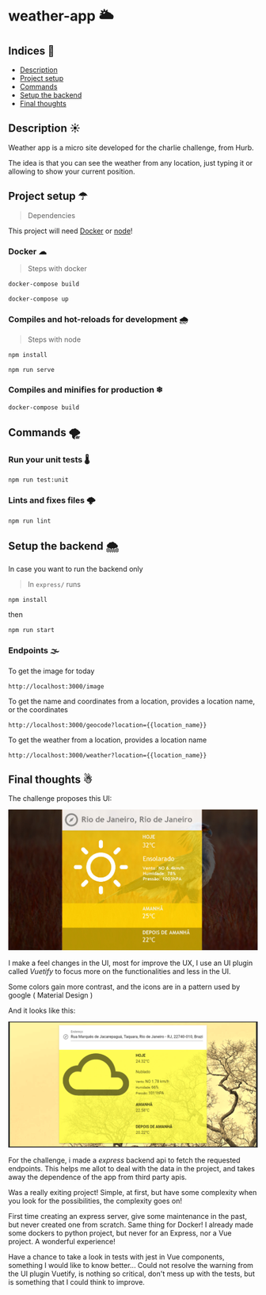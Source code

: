 # weather-app 🌥

## Indices 🧭

- [Description](#description-)
- [Project setup](#project-setup-)
- [Commands](#commands-)
- [Setup the backend](#setup-the-backend-)
- [Final thoughts](#final-thoughts-)

## Description ☀
Weather app is a micro site developed for the charlie challenge, from Hurb.

The idea is that you can see the weather from any location, just typing it or allowing to show your current position.

## Project setup ☂

>Dependencies

This project will need [Docker](https://www.docker.com/) or [node](https://nodejs.org/)!

### Docker ☁

> Steps with docker

```shell script
docker-compose build
```

```shell script
docker-compose up
```

### Compiles and hot-reloads for development 🌧

> Steps with node

```shell script
npm install
```

```shell script
npm run serve
```

### Compiles and minifies for production ❄

```shell script
docker-compose build
```

## Commands 🌪

### Run your unit tests 🌡
```
npm run test:unit
```

### Lints and fixes files 🌩
```
npm run lint
```

## Setup the backend 🌨

In case you want to run the backend only 

> In `express/` runs
```shell script
npm install
```

then

```shell script
npm run start
```

### Endpoints 🌫

To get the image for today
```
http://localhost:3000/image
```

To get the name and coordinates from a location, provides a location name, or the coordinates
```
http://localhost:3000/geocode?location={{location_name}}
```

To get the weather from a location, provides a location name 
```
http://localhost:3000/weather?location={{location_name}}
```

## Final thoughts ☃

The challenge proposes this UI:

<img src="exemplo.jpg" alt="exemplo" />

I make a feel changes in the UI, most for improve the UX, I use an UI plugin called _Vuetify_ to focus more on the functionalities and less in the UI. 

Some colors gain more contrast, and the icons are in a pattern used by google ( Material Design )

And it looks like this:

<img src="laptop-layout.png" alt="laptop layout" />

For the challenge, i made a _express_ backend api to fetch the requested endpoints. This helps me allot to deal with the data in the project, and takes away the dependence of the app from third party apis.

Was a really exiting project! Simple, at first, but have some complexity when you look for the possibilities, the complexity goes on! 

First time creating an express server, give some maintenance in the past, but never created one from scratch. Same thing for Docker! I already made some dockers to python project, but never for an Express, nor a Vue project. A wonderful experience!

Have a chance to take a look in tests with jest in Vue components, something I would like to know better... Could not resolve the warning from the UI plugin Vuetify,
is nothing so critical, don't mess up with the tests, but is something that I could think to improve.
